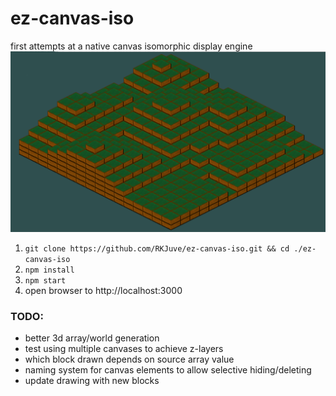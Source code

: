 ez-canvas-iso
=============

first attempts at a native canvas isomorphic display engine
![v0.0.0](/etc/v0.0.1.png)

1. ```git clone https://github.com/RKJuve/ez-canvas-iso.git && cd ./ez-canvas-iso```
2. ```npm install```
3. ```npm start```
4. open browser to http://localhost:3000


### TODO:
- better 3d array/world generation
- test using multiple canvases to achieve z-layers
- which block drawn depends on source array value
- naming system for canvas elements to allow selective hiding/deleting
- update drawing with new blocks

